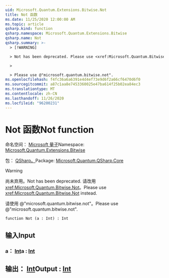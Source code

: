 ```yaml
---
uid: Microsoft.Quantum.Extensions.Bitwise.Not
title: Not 函数
ms.date: 11/25/2020 12:00:00 AM
ms.topic: article
qsharp.kind: function
qsharp.namespace: Microsoft.Quantum.Extensions.Bitwise
qsharp.name: Not
qsharp.summary: >-
  > [!WARNING]

  > Not has been deprecated. Please use <xref:Microsoft.Quantum.Bitwise.Not> instead.

  >

  > Please use @"microsoft.quantum.bitwise.not".
ms.openlocfilehash: f4fc36a6a6391e4d4ef73e9d6f2a66cf6470d6f0
ms.sourcegitcommit: a87c1aa8e7453360025e47ba614f25b02ea84ec3
ms.translationtype: MT
ms.contentlocale: zh-CN
ms.lasthandoff: 11/26/2020
ms.locfileid: "96200231"
---
```

# <a name="not-function"></a><span data-ttu-id="bfc58-102">Not 函数</span><span class="sxs-lookup"><span data-stu-id="bfc58-102">Not function</span></span>

<span data-ttu-id="bfc58-103">命名空间： [Microsoft 量子](xref:Microsoft.Quantum.Extensions.Bitwise)</span><span class="sxs-lookup"><span data-stu-id="bfc58-103">Namespace: [Microsoft.Quantum.Extensions.Bitwise](xref:Microsoft.Quantum.Extensions.Bitwise)</span></span>

<span data-ttu-id="bfc58-104">包： [QSharp。](https://nuget.org/packages/Microsoft.Quantum.QSharp.Core)</span><span class="sxs-lookup"><span data-stu-id="bfc58-104">Package: [Microsoft.Quantum.QSharp.Core](https://nuget.org/packages/Microsoft.Quantum.QSharp.Core)</span></span>


> [!WARNING]
> <span data-ttu-id="bfc58-105">尚未弃用。</span><span class="sxs-lookup"><span data-stu-id="bfc58-105">Not has been deprecated.</span></span> <span data-ttu-id="bfc58-106">请改用 <xref:Microsoft.Quantum.Bitwise.Not>。</span><span class="sxs-lookup"><span data-stu-id="bfc58-106">Please use <xref:Microsoft.Quantum.Bitwise.Not> instead.</span></span>
>
> <span data-ttu-id="bfc58-107">请使用 @"microsoft.quantum.bitwise.not"。</span><span class="sxs-lookup"><span data-stu-id="bfc58-107">Please use @"microsoft.quantum.bitwise.not".</span></span>



```qsharp
function Not (a : Int) : Int
```


## <a name="input"></a><span data-ttu-id="bfc58-108">输入</span><span class="sxs-lookup"><span data-stu-id="bfc58-108">Input</span></span>

### <a name="a--int"></a><span data-ttu-id="bfc58-109">a： [Int](xref:microsoft.quantum.lang-ref.int)</span><span class="sxs-lookup"><span data-stu-id="bfc58-109">a : [Int](xref:microsoft.quantum.lang-ref.int)</span></span>





## <a name="output--int"></a><span data-ttu-id="bfc58-110">输出： [Int](xref:microsoft.quantum.lang-ref.int)</span><span class="sxs-lookup"><span data-stu-id="bfc58-110">Output : [Int](xref:microsoft.quantum.lang-ref.int)</span></span>

